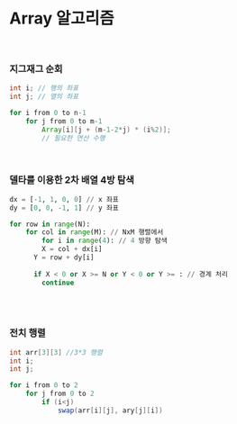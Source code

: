 # Array 알고리즘

​         

### 지그재그 순회

```java
int i; // 행의 좌표
int j; // 열의 좌표

for i from 0 to n-1
	for j from 0 to m-1
		Array[i][j + (m-1-2*j) * (i%2)];
		// 필요한 연산 수행
```

​        

### 델타를 이용한 2차 배열 4방 탐색

```python
dx = [-1, 1, 0, 0] // x 좌표
dy = [0, 0, -1, 1] // y 좌표

for row in range(N):
	for col in range(M): // NxM 행렬에서 
		for i in range(4): // 4 방향 탐색
    	X = col + dx[i]
      Y = row + dy[i]
      
      if X < 0 or X >= N or Y < 0 or Y >= : // 경계 처리
        continue
	
```

​                   

### 전치 행렬

```java
int arr[3][3] //3*3 행렬
int i;
int j;

for i from 0 to 2
	for j from 0 to 2
		if (i<j)
			swap(arr[i][j], ary[j][i])
```

